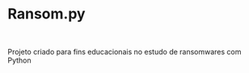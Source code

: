 # Ransom.py

<div style="display: inline_block;"><br>
    <p>Projeto criado para fins educacionais no estudo de ransomwares com Python </p>
</div>     
